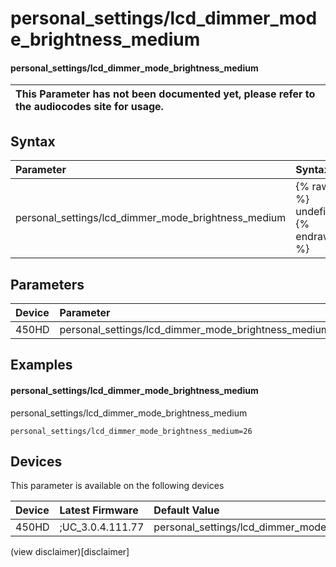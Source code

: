 ﻿---
description: personal_settings/lcd_dimmer_mode_brightness_medium
search:
    keywords: ['personal_settings','lcd_dimmer_mode_brightness_medium']
---

# personal_settings/lcd_dimmer_mode_brightness_medium

#### personal_settings/lcd_dimmer_mode_brightness_medium


| This Parameter has not been documented yet, please refer to the audiocodes site for usage.  |
| :--- |

## Syntax
| Parameter | Syntax |
| :--- | :--- |
|personal_settings/lcd_dimmer_mode_brightness_medium | {% raw %} undefined {% endraw %} |

## Parameters
|Device|Parameter|value|Description|
|:---|:---|:---|:---|
| 450HD | personal_settings/lcd_dimmer_mode_brightness_medium |  |  |

## Examples
#### personal_settings/lcd_dimmer_mode_brightness_medium

personal_settings/lcd_dimmer_mode_brightness_medium

```
personal_settings/lcd_dimmer_mode_brightness_medium=26
```

## Devices
This parameter is available on the following devices

| Device | Latest Firmware | Default Value |
|:---|:---|:---|
| 450HD | ;UC_3.0.4.111.77 | personal_settings/lcd_dimmer_mode_brightness_medium=26 

(view disclaimer)[disclaimer]
